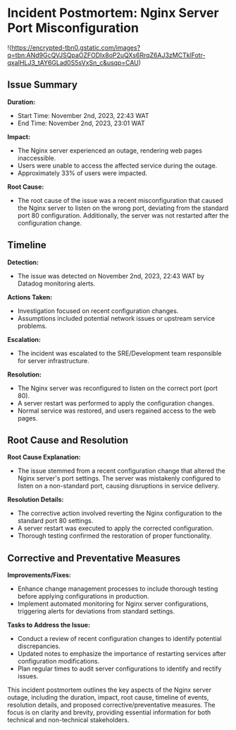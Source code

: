 # Incident Postmortem: Nginx Server Port Misconfiguration

!(https://encrypted-tbn0.gstatic.com/images?q=tbn:ANd9GcQVJSQpaOZFODIx8oP2uQXs6RrqZ6AJ3zMCTklFotr-qxaIHLJ3_tAY6GLad0S5sVxSn_c&usqp=CAU)

## Issue Summary

**Duration:**
- Start Time: November 2nd, 2023, 22:43 WAT
- End Time: November 2nd, 2023, 23:01 WAT

**Impact:**
- The Nginx server experienced an outage, rendering web pages inaccessible.
- Users were unable to access the affected service during the outage.
- Approximately 33% of users were impacted.

**Root Cause:**
- The root cause of the issue was a recent misconfiguration that caused the Nginx server to listen on the wrong port, deviating from the standard port 80 configuration. Additionally, the server was not restarted after the configuration change.

## Timeline

**Detection:**
- The issue was detected on November 2nd, 2023, 22:43 WAT by Datadog monitoring alerts.

**Actions Taken:**
- Investigation focused on recent configuration changes.
- Assumptions included potential network issues or upstream service problems.

**Escalation:**
- The incident was escalated to the SRE/Development team responsible for server infrastructure.

**Resolution:**
- The Nginx server was reconfigured to listen on the correct port (port 80).
- A server restart was performed to apply the configuration changes.
- Normal service was restored, and users regained access to the web pages.

## Root Cause and Resolution

**Root Cause Explanation:**
- The issue stemmed from a recent configuration change that altered the Nginx server's port settings. The server was mistakenly configured to listen on a non-standard port, causing disruptions in service delivery.

**Resolution Details:**
- The corrective action involved reverting the Nginx configuration to the standard port 80 settings.
- A server restart was executed to apply the corrected configuration.
- Thorough testing confirmed the restoration of proper functionality.

## Corrective and Preventative Measures

**Improvements/Fixes:**
- Enhance change management processes to include thorough testing before applying configurations in production.
- Implement automated monitoring for Nginx server configurations, triggering alerts for deviations from standard settings.

**Tasks to Address the Issue:**
- Conduct a review of recent configuration changes to identify potential discrepancies.
- Updated notes to emphasize the importance of restarting services after configuration modifications.
- Plan regular times to audit server configurations to identify and rectify issues.

This incident postmortem outlines the key aspects of the Nginx server outage, including the duration, impact, root cause, timeline of events, resolution details, and proposed corrective/preventative measures. The focus is on clarity and brevity, providing essential information for both technical and non-technical stakeholders.

